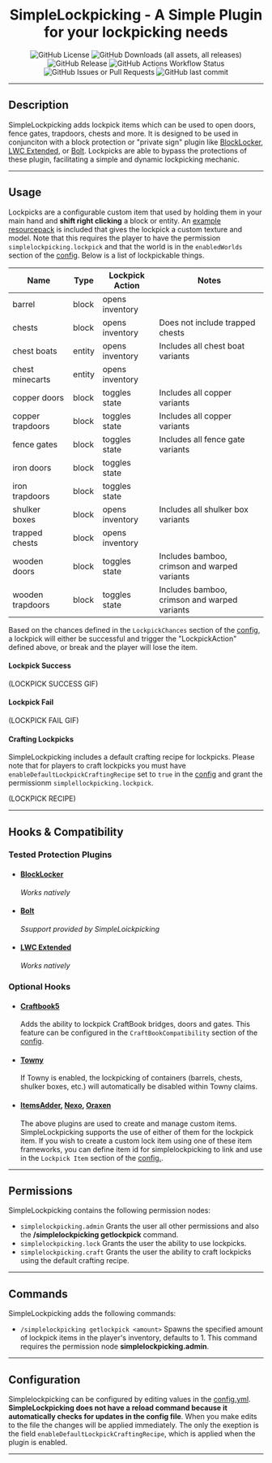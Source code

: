 <h1 style="text-align:center;">SimpleLockpicking - A Simple Plugin for your lockpicking needs</h1>
<p style="text-align:center;">
    <img alt="GitHub License" src="https://img.shields.io/github/license/Alathra/SimpleLockpicking?style=for-the-badge&color=blue&labelColor=141417">
    <img alt="GitHub Downloads (all assets, all releases)" src="https://img.shields.io/github/downloads/Alathra/SimpleLockpicking/total?style=for-the-badge&labelColor=141417">
    <img alt="GitHub Release" src="https://img.shields.io/github/v/release/Alathra/SimpleLockpicking?include_prereleases&sort=semver&style=for-the-badge&label=LATEST%20VERSION&labelColor=141417">
    <img alt="GitHub Actions Workflow Status" src="https://img.shields.io/github/actions/workflow/status/Alathra/SimpleLockpicking/ci.yml?style=for-the-badge&labelColor=141417">
    <img alt="GitHub Issues or Pull Requests" src="https://img.shields.io/github/issues/Alathra/SimpleLockpicking?style=for-the-badge&labelColor=141417">
    <img alt="GitHub last commit" src="https://img.shields.io/github/last-commit/Alathra/SimpleLockpicking?style=for-the-badge&labelColor=141417">
</p>

---

## Description

SimpleLockpicking adds lockpick items which can be used to open doors, fence gates, trapdoors, chests and more. It is designed to be used in conjunciton with a block protection or "private sign" plugin like [BlockLocker](https://www.spigotmc.org/resources/blocklocker.3268/), [LWC Extended](https://www.spigotmc.org/resources/lwc-extended.69551/), or [Bolt](https://modrinth.com/plugin/bolt). Lockpicks are able to bypass the protections of these plugin, facilitating a simple and dynamic lockpicking mechanic. 

---

## Usage
Lockpicks are a configurable custom item that used by holding them in your main hand and **shift right clicking** a block or entity. An [example resourcepack](https://github.com/Alathra/SimpleLockpicking/blob/main/SimpleLockpicking-Resourcepack-1.0.zip) is included that gives the lockpick a custom texture and model. Note that this requires the player to have the permission ``simplelockpicking.lockpick`` and that the world is in the ``enabledWorlds`` section of the [config](https://github.com/Alathra/SimpleLockpicking/blob/main/src/main/resources/config.yml). Below is a list of lockpickable things.

| **Name**             |   **Type**   |   **Lockpick Action**   | **Notes**                        |
| ---------------- | ------ | --------------- | -------------------------------------------- |
| barrel           | block  | opens inventory |                                              |
| chests           | block  | opens inventory | Does not include trapped chests              |
| chest boats      | entity | opens inventory | Includes all chest boat variants             |
| chest minecarts  | entity | opens inventory |                                              |
| copper doors     | block  | toggles state   | Includes all copper variants                 |
| copper trapdoors | block  | toggles state   | Includes all copper variants                 |
| fence gates      | block  | toggles state   | Includes all fence gate variants             |
| iron doors       | block  | toggles state   |                                              |
| iron trapdoors   | block  | toggles state   |                                              |
| shulker boxes    | block  | opens inventory | Includes all shulker box variants            |
| trapped chests   | block  | opens inventory |                                              |
| wooden doors     | block  | toggles state   | Includes bamboo, crimson and warped variants |
| wooden trapdoors | block  | toggles state   | Includes bamboo, crimson and warped variants |

Based on the chances defined in the ``LockpickChances`` section of the [config](https://github.com/Alathra/SimpleLockpicking/blob/main/src/main/resources/config.yml), a lockpick will either be successful and trigger the "LockpickAction" defined above, or break and the player will lose the item.

#### Lockpick Success
(LOCKPICK SUCCESS GIF)
#### Lockpick Fail
(LOCKPICK FAIL GIF)

#### Crafting Lockpicks
SimpleLockpicking includes a default crafting recipe for lockpicks. Please note that for players to craft lockpicks you must have ``enableDefaultLockpickCraftingRecipe`` set to ``true`` in the [config](https://github.com/Alathra/SimpleLockpicking/blob/main/src/main/resources/config.yml) and grant the permissionm ``simplellockpicking.lockpick``.

(LOCKPICK RECIPE)

---

## Hooks & Compatibility
### Tested Protection Plugins
* #### [BlockLocker](https://www.spigotmc.org/resources/blocklocker.3268/)
    *Works natively*
* #### [Bolt](https://modrinth.com/plugin/bolt)
    *Ssupport provided by SimpleLoickpicking*
* #### [LWC Extended](https://www.spigotmc.org/resources/lwc-extended.69551/)
    *Works natively*
### Optional Hooks
* #### [Craftbook5](https://modrinth.com/plugin/craftbook/)
    Adds the ability to lockpick CraftBook bridges, doors and gates. This feature can be configured in the ``CraftBookCompatibility`` section of the [config](https://github.com/Alathra/SimpleLockpicking/blob/main/src/main/resources/config.yml).
* #### [Towny](https://github.com/TownyAdvanced/Towny)
    If Towny is enabled, the lockpicking of containers (barrels, chests, shulker boxes, etc.) will automatically be disabled within Towny claims.
* #### [ItemsAdder](https://itemsadder.devs.beer/), [Nexo](https://docs.nexomc.com/), [Oraxen](https://oraxen.com/)
    The above plugins are used to create and manage custom items. SimpleLockpicking supports the use of either of them for the lockpick item. If you wish to create a custom lock item using one of these item frameworks, you can define item id for simplelockpicking to link and use in the ``Lockpick Item`` section of the [config.](https://github.com/Alathra/SimpleLockpicking/blob/main/src/main/resources/config.yml).

---

## Permissions
SimpleLockpicking contains the following permission nodes:
* ``simplelockpicking.admin``
Grants the user all other permissions and also the **/simplelockpicking getlockpick** command.
* ``simplelockpicking.lock``
Grants the user the ability to use lockpicks.
* ``simplelockpicking.craft``
Grants the user the ability to craft lockpicks using the default crafting recipe.
---

## Commands
SimpleLockpicking adds the following commands:
* ``/simplelockpicking getlockpick <amount>``
Spawns the specified amount of lockpick items in the player's inventory, defaults to 1. This command requires the permission node **simplelockpicking.admin**.

---

## Configuration

Simplelockpicking can be configured by editing values in the [config.yml](https://github.com/Alathra/BoltUX/blob/main/src/main/resources/config.yml). **SimpleLockpicking does not have a reload command because it automatically checks for updates in the config file**. When you make edits to the file the changes will be applied immediately. The only the exeption is the field ``enableDefaultLockpickCraftingRecipe``, which is applied when the plugin is enabled.

---
